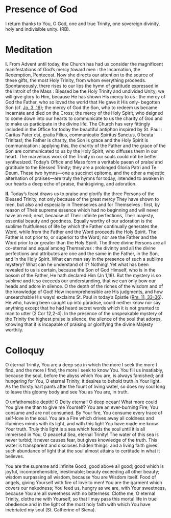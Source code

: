 # Presence of God

I return thanks to You, O God, one and true Trinity, one sovereign divinity, holy and indivisible unity. (RB).

# Meditation

**I.** From Advent until today, the Church has had us consider the magnificent manifestations of God’s mercy toward men : the Incarnation, the Redemption, Pentecost. Now she directs our attention to the source of these gifts, the most Holy Trinity, from whom everything proceeds. Spontaneously, there rises to our lips the hymn of gratitude expressed in the Introit of the Mass : Blessed be the Holy Trinity and undivided Unity; we will give glory to Him, because He has shown His mercy to us : the mercy of God the Father, who so loved the world that He gave it His only- begotten Son (cf. [Jo. 3, 16](https://vulgata.online/bible/Jo.3?ed=DR2&vfn=DR2.Jo.3.16:vs)); the mercy of God the Son, who to redeem us became incarnate and died on the Cross; the mercy of the Holy Spirit, who deigned to come down into our hearts to communicate to us the charity of God and to make us participate in the divine life. The Church has very fittingly included in the Office for today the beautiful antiphon inspired by St. Paul : Caritas Pater est, gratia Filius, communicatio Spiritus Sanctus, 0 beata Trinitas!; the Father is charity, the Son is grace and the Holy Spirit is communication : applying this, the charity of the Father and the grace of the Son are communicated to us by the Holy Spirit, who diffuses them in our heart. The marvelous work of the Trinity in our souls could not be better synthesized. Today’s Office and Mass form a veritable paean of praise and gratitude to the Blessed Trinity; they are a prolonged Gloria Patri and Te Deum. These two hymns—one a succinct epitome, and the other a majestic alternation of praises—are truly the hymns for today, intended to awaken in our hearts a deep echo of praise, thanksgiving, and adoration.

**II.** Today’s feast draws us to praise and glorify the three Persons of the Blessed Trinity, not only because of the great mercy They have shown to men, but also and especially in Themselves and for Themselves : first, by reason of Their supreme essence which had no beginning and will never have an end; next, because of Their infinite perfections, Their majesty, essential beauty and goodness. Equally worthy of our adoration is the sublime fruitfulness of life by which the Father continually generates the Word, while from the Father and the Word proceeds the Holy Spirit. The Father is not prior to, or superior to the Word; nor are the Father and the Word prior to or greater than the Holy Spirit. The three divine Persons are all co-eternal and equal among Themselves : the divinity and all the divine perfections and attributes are one and the same in the Father, in the Son, and in the Holy Spirit. What can man say in the presence of such a sublime mystery? What can he understand of it? Nothing! Yet what has been revealed to us is certain, because the Son of God Himself, who is in the bosom of the Father, He hath declared Him (Jn 1,18). But the mystery is so sublime and it so exceeds our understanding, that we can only bow our heads and adore in silence. O the depth of the riches of the wisdom and of the knowledge of God! How incomprehensible are His judgments, and how unsearchable His ways! exclaims St. Paul in today’s Epistle ([Rm. 11, 33-36](https://vulgata.online/bible/Rm.11?ed=DR2&vfn=DR2.Rm.11.33-36:vs)). He who, having been caught up into paradise, could neither know nor say anything except that he had heard secret words which it is not granted to man to utter (2 Cor 12,2-4). In the presence of the unspeakable mystery of the Trinity the highest praise is silence, the silence of the soul that adores, knowing that it is incapable of praising or glorifying the divine Majesty worthily.

# Colloquy

O eternal Trinity, You are a deep sea in which the more I seek the more I find, and the more I find, the more I seek to know You. You fill us insatiably, because the soul, before the abyss which You are, is always famished; and hungering for You, O eternal Trinity, it desires to behold truth in Your light. As the thirsty hart pants after the fount of living water, so does my soul long to leave this gloomy body and see You as You are, in truth.

O unfathomable depth! O Deity eternal! O deep ocean! What more could You give me than to give me Yourself? You are an ever-burning Fire; You consume and are not consumed. By Your fire, You consume every trace of self-love in the soul. You are a Fire which drives away all coldness and illumines minds with its light, and with this light You have made me know Your truth. Truly this light is a sea which feeds the soul until it is all immersed in You, O peaceful Sea, eternal Trinity! The water of this sea is never turbid; it never causes fear, but gives knowledge of the truth. This water is transparent and discloses hidden things; and a living faith gives such abundance of light that the soul almost attains to certitude in what it believes.

You are the supreme and infinite Good, good above all good; good which is joyful, incomprehensible, inestimable; beauty exceeding all other beauty; wisdom surpassing all wisdom, because You are Wisdom itself. Food of angels, giving Yourself with fire of love to men! You are the garment which covers our nakedness; You feed us, hungry as we are, with Your sweetness, because You are all sweetness with no bitterness. Clothe me, O eternal Trinity, clothe me with Yourself, so that I may pass this mortal life in true obedience and in the light of the most holy faith with which You have inebriated my soul (St. Catherine of Siena).
